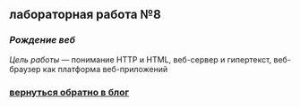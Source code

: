 ## лабораторная работа №8

### *Рождение веб*

*Цель работы* — понимание HTTP и HTML, веб-сервер и гипертекст, веб-браузер как платформа веб-приложений


###            **[вернуться обратно в блог](index.md)**